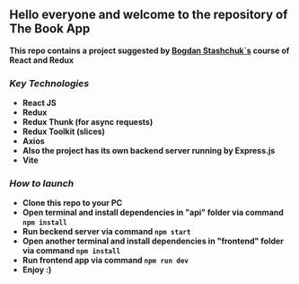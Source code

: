 
## Hello everyone and welcome to the repository of The Book App

**This repo contains a project suggested by [Bogdan Stashchuk`s](https://github.com/bstashchuk) course of React and Redux**

### *Key Technologies*
* **React JS**
* **Redux**
* **Redux Thunk (for async requests)**
* **Redux Toolkit (slices)**
* **Axios**
* **Also the project has its own backend server running by Express.js**
* **Vite**

### *How to launch*
* **Clone this repo to your PC** 
* **Open terminal and install dependencies in "api" folder via command `npm install`**
* **Run beckend server via command `npm start`**
* **Open another terminal and install dependencies in "frontend" folder via command `npm install`**
* **Run frontend app via command `npm run dev`**
* **Enjoy :)**
